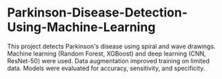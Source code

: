 # Parkinson-Disease-Detection-Using-Machine-Learning
This project detects Parkinson's disease using spiral and wave drawings. Machine learning (Random Forest, XGBoost) and deep learning (CNN, ResNet-50) were used. Data augmentation improved training on limited data. Models were evaluated for accuracy, sensitivity, and specificity.
